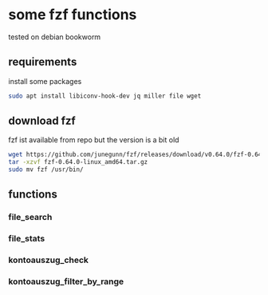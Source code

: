 # some fzf functions

tested on debian bookworm

## requirements

install some packages

```bash
sudo apt install libiconv-hook-dev jq miller file wget 
```

## download fzf

fzf ist available from repo but the version is a bit old

```bash
wget https://github.com/junegunn/fzf/releases/download/v0.64.0/fzf-0.64.0-linux_amd64.tar.gz
tar -xzvf fzf-0.64.0-linux_amd64.tar.gz
sudo mv fzf /usr/bin/
```

## functions

### file_search

### file_stats

### kontoauszug_check

### kontoauszug_filter_by_range